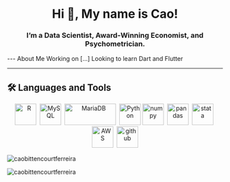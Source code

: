 <h1 align="center">Hi 👋, My name is Cao!</h1>
<h3 align="center">I’m a Data Scientist, Award-Winning Economist, and Psychometrician.</h3>
---
About Me
Working on [...]
Looking to learn Dart and Flutter

---
## :hammer_and_wrench: Languages and Tools
<div align="center">
  <img src="https://cdn.jsdelivr.net/gh/devicons/devicon/icons/r/r-original.svg" title="R" alt="R" width="50" height="50"/>&nbsp;
  <img src="https://cdn.jsdelivr.net/gh/devicons/devicon/icons/mysql/mysql-original.svg" title="MySQL"  alt="MySQL" width="50" height="50"/>&nbsp;
  <img src="https://vetores.org/d/mariadb.svg" title="MariaDB"  alt="MariaDB" width="120" height="50"/>&nbsp;
  <img src="https://cdn.jsdelivr.net/gh/devicons/devicon/icons/python/python-original.svg" title="Python" alt="Python" width="50" height="50"/>
  <img src="https://cdn.jsdelivr.net/gh/devicons/devicon/icons/numpy/numpy-original.svg" title="numpy" alt="numpy" width="50" height="50"/ />&nbsp;
  <img src="https://cdn.jsdelivr.net/gh/devicons/devicon/icons/pandas/pandas-original-wordmark.svg" title="pandas" alt="pandas" width="50" height="50"/>&nbsp;
  <img src="https://upload.wikimedia.org/wikipedia/commons/5/5c/Stata_Logo.svg" title="stata" alt="stata" width="50" height="50"/>&nbsp;        
  <img src="https://cdn.jsdelivr.net/gh/devicons/devicon/icons/amazonwebservices/amazonwebservices-original.svg" title="AWS" alt="AWS" width="50" height="50"/>&nbsp;
  <img src="https://cdn.jsdelivr.net/gh/devicons/devicon/icons/github/github-original.svg" title="github" alt="github" width="50" height="50"/>
</div>

<p><img align="center" src="https://github-readme-stats.vercel.app/api/top-langs?username=caobittencourtferreira&show_icons=true&locale=en&layout=compact" alt="caobittencourtferreira" /></p>

<p><img align="center" src="https://github-readme-streak-stats.herokuapp.com/?user=caobittencourtferreira&" alt="caobittencourtferreira" /></p>

